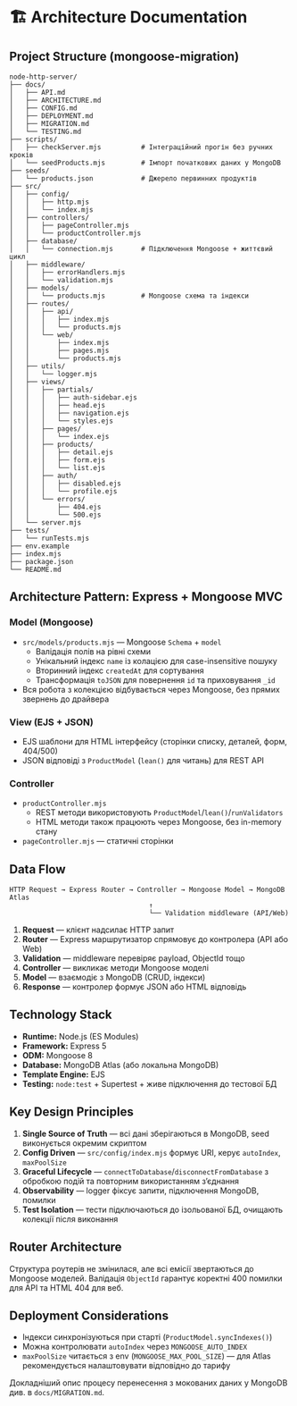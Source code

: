 # 🏗️ Architecture Documentation

## Project Structure (mongoose-migration)

```
node-http-server/
├── docs/
│   ├── API.md
│   ├── ARCHITECTURE.md
│   ├── CONFIG.md
│   ├── DEPLOYMENT.md
│   ├── MIGRATION.md
│   └── TESTING.md
├── scripts/
│   ├── checkServer.mjs          # Інтеграційний прогін без ручних кроків
│   └── seedProducts.mjs         # Імпорт початкових даних у MongoDB
├── seeds/
│   └── products.json            # Джерело первинних продуктів
├── src/
│   ├── config/
│   │   ├── http.mjs
│   │   └── index.mjs
│   ├── controllers/
│   │   ├── pageController.mjs
│   │   └── productController.mjs
│   ├── database/
│   │   └── connection.mjs       # Підключення Mongoose + життєвий цикл
│   ├── middleware/
│   │   ├── errorHandlers.mjs
│   │   └── validation.mjs
│   ├── models/
│   │   └── products.mjs         # Mongoose схема та індекси
│   ├── routes/
│   │   ├── api/
│   │   │   ├── index.mjs
│   │   │   └── products.mjs
│   │   └── web/
│   │       ├── index.mjs
│   │       ├── pages.mjs
│   │       └── products.mjs
│   ├── utils/
│   │   └── logger.mjs
│   ├── views/
│   │   ├── partials/
│   │   │   ├── auth-sidebar.ejs
│   │   │   ├── head.ejs
│   │   │   ├── navigation.ejs
│   │   │   └── styles.ejs
│   │   ├── pages/
│   │   │   └── index.ejs
│   │   ├── products/
│   │   │   ├── detail.ejs
│   │   │   ├── form.ejs
│   │   │   └── list.ejs
│   │   ├── auth/
│   │   │   ├── disabled.ejs
│   │   │   └── profile.ejs
│   │   └── errors/
│   │       ├── 404.ejs
│   │       └── 500.ejs
│   └── server.mjs
├── tests/
│   └── runTests.mjs
├── env.example
├── index.mjs
├── package.json
└── README.md
```

## Architecture Pattern: Express + Mongoose MVC

### Model (Mongoose)

- `src/models/products.mjs` — Mongoose `Schema` + `model`
  - Валідація полів на рівні схеми
  - Унікальний індекс `name` із колацією для case-insensitive пошуку
  - Вторинний індекс `createdAt` для сортування
  - Трансформація `toJSON` для повернення `id` та приховування `_id`
- Вся робота з колекцією відбувається через Mongoose, без прямих звернень до драйвера

### View (EJS + JSON)

- EJS шаблони для HTML інтерфейсу (сторінки списку, деталей, форм, 404/500)
- JSON відповіді з `ProductModel` (`lean()` для читань) для REST API

### Controller

- `productController.mjs`
  - REST методи використовують `ProductModel`/`lean()`/`runValidators`
  - HTML методи також працюють через Mongoose, без in-memory стану
- `pageController.mjs` — статичні сторінки

## Data Flow

```
HTTP Request → Express Router → Controller → Mongoose Model → MongoDB Atlas
                                   ↑
                                   └── Validation middleware (API/Web)
```

1. **Request** — клієнт надсилає HTTP запит
2. **Router** — Express маршрутизатор спрямовує до контролера (API або Web)
3. **Validation** — middleware перевіряє payload, ObjectId тощо
4. **Controller** — викликає методи Mongoose моделі
5. **Model** — взаємодіє з MongoDB (CRUD, індекси)
6. **Response** — контролер формує JSON або HTML відповідь

## Technology Stack

- **Runtime:** Node.js (ES Modules)
- **Framework:** Express 5
- **ODM:** Mongoose 8
- **Database:** MongoDB Atlas (або локальна MongoDB)
- **Template Engine:** EJS
- **Testing:** `node:test` + Supertest + живе підключення до тестової БД

## Key Design Principles

1. **Single Source of Truth** — всі дані зберігаються в MongoDB, seed виконується окремим скриптом
2. **Config Driven** — `src/config/index.mjs` формує URI, керує `autoIndex`, `maxPoolSize`
3. **Graceful Lifecycle** — `connectToDatabase`/`disconnectFromDatabase` з обробкою подій та повторним використанням з’єднання
4. **Observability** — logger фіксує запити, підключення MongoDB, помилки
5. **Test Isolation** — тести підключаються до ізольованої БД, очищають колекції після виконання

## Router Architecture

Структура роутерів не змінилася, але всі емісії звертаються до Mongoose моделей. Валідація `ObjectId` гарантує коректні 400 помилки для API та HTML 404 для веб.

## Deployment Considerations

- Індекси синхронізуються при старті (`ProductModel.syncIndexes()`)
- Можна контролювати `autoIndex` через `MONGOOSE_AUTO_INDEX`
- `maxPoolSize` читається з env (`MONGOOSE_MAX_POOL_SIZE`) — для Atlas рекомендується налаштовувати відповідно до тарифу

Докладніший опис процесу перенесення з мокованих даних у MongoDB див. в `docs/MIGRATION.md`.
